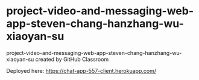 # project-video-and-messaging-web-app-steven-chang-hanzhang-wu-xiaoyan-su
project-video-and-messaging-web-app-steven-chang-hanzhang-wu-xiaoyan-su created by GitHub Classroom


Deployed here: https://chat-app-557-client.herokuapp.com/
